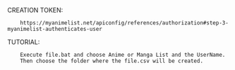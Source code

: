 CREATION TOKEN:

        https://myanimelist.net/apiconfig/references/authorization#step-3-myanimelist-authenticates-user


TUTORIAL:

        Execute file.bat and choose Anime or Manga List and the UserName.
        Then choose the folder where the file.csv will be created.
